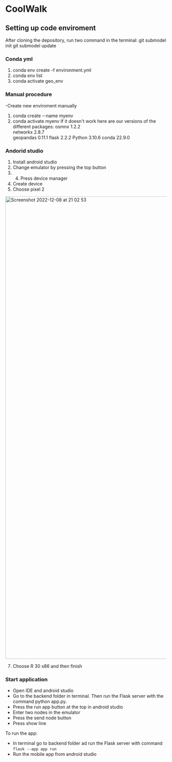 # CoolWalk

## Setting up code enviroment
After cloning the depository, run two command in the terminal:
git submodel init
git submodel update

### Conda yml
1. conda env create -f environment.yml
2. conda env list
3. conda activate geo_env

### Manual procedure
-Create new enviroment manually
1. conda create --name myenv
2. conda activate myenv
If it doesn't work here are our versions of the different packages:
osmnx 1.2.2       
networkx 2.8.7  
geopandas 0.11.1
flask  2.2.2
Python 3.10.6
conda 22.9.0

### Andorid studio
1. Install android studio
2. Change emulator by pressing the top button
3. 4. Press device manager
5. Create device
6. Choose pixel 2 
<img width="1440" alt="Screenshot 2022-12-08 at 21 02 53" src="https://github.itu.dk/storage/user/4415/files/c7431338-76f9-4e6a-97ca-5203a92bb840">

7. Choose R 30 x86 and then finish

### Start application 
- Open IDE and android studio
- Go to the backend folder in terminal. Then run the Flask server with the command python app.py.
- Press the run app button at the top in android studio 
- Enter two nodes in the emulator
- Press the send node button
- Press show line

To run the app: 
- In terminal go to backend folder ad run the Flask server with command `flask --app app run`
- Run the mobile app from android studio
